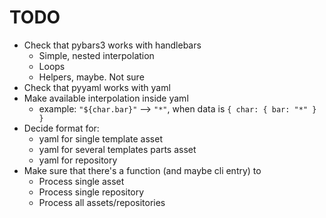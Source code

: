 # TODO

 * Check that pybars3 works with handlebars
   * Simple, nested interpolation
   * Loops
   * Helpers, maybe. Not sure
 * Check that pyyaml works with yaml
 * Make available interpolation inside yaml
   * example: `"${char.bar}"` --> `"*"`, when data is `{ char: { bar: "*" } }`
 * Decide format for:
   * yaml for single template asset
   * yaml for several templates parts asset
   * yaml for repository
 * Make sure that there's a function (and maybe cli entry) to
   * Process single asset
   * Process single repository
   * Process all assets/repositories
